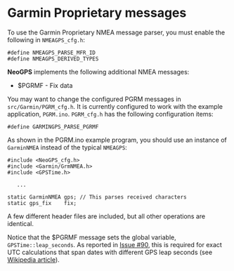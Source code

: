 # Garmin Proprietary messages

To use the Garmin Proprietary NMEA message parser, you must enable the following in `NMEAGPS_cfg.h`:
```
#define NMEAGPS_PARSE_MFR_ID
#define NMEAGPS_DERIVED_TYPES
```

**NeoGPS** implements the following additional NMEA messages:

* $PGRMF - Fix data

You may want to change the configured PGRM messages in `src/Garmin/PGRM_cfg.h`.  It is currently configured to work with the example application, `PGRM.ino`.  `PGRM_cfg.h` has the following configuration items:
```
#define GARMINGPS_PARSE_PGRMF
```

As shown in the PGRM.ino example program, you should use an instance of `GarminNMEA` instead of the typical `NMEAGPS`:

```
#include <NeoGPS_cfg.h>
#include <Garmin/GrmNMEA.h>
#include <GPSTime.h>

   ...

static GarminNMEA gps; // This parses received characters
static gps_fix    fix;
```

A few different header files are included, but all other operations are identical.

Notice that the $PGRMF message sets the global variable, `GPSTime::leap_seconds`.  As reported in 
[Issue #90](https://github.com/SlashDevin/NeoGPS/issues/90), this is required for exact UTC 
calculations that span dates with different GPS leap seconds 
(see  [Wikipedia article](http://en.wikipedia.org/wiki/Global_Positioning_System#Leap_seconds)).